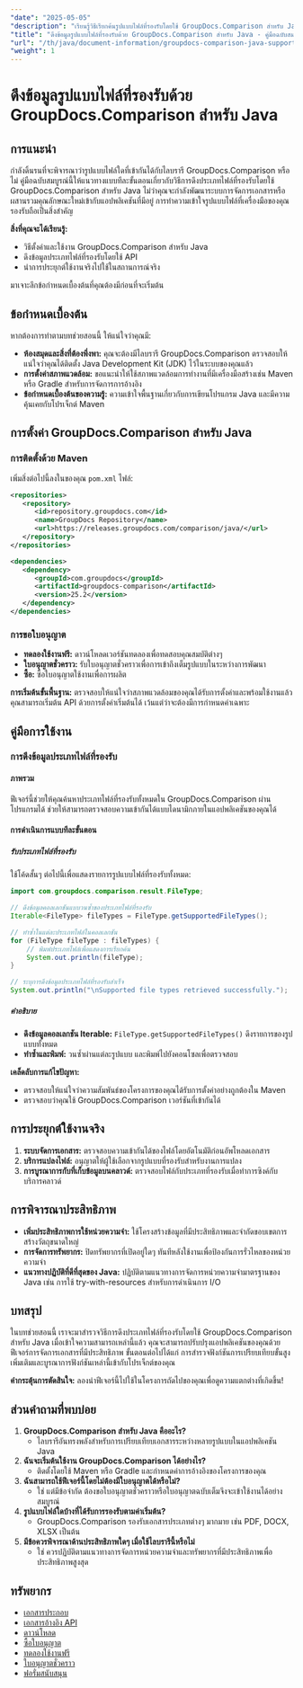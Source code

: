 ```yaml
---
"date": "2025-05-05"
"description": "เรียนรู้วิธีเรียกค้นรูปแบบไฟล์ที่รองรับโดยใช้ GroupDocs.Comparison สำหรับ Java ทำตามบทช่วยสอนทีละขั้นตอนนี้เพื่อปรับปรุงระบบการจัดการเอกสารของคุณ"
"title": "ดึงข้อมูลรูปแบบไฟล์ที่รองรับด้วย GroupDocs.Comparison สำหรับ Java - คู่มือฉบับสมบูรณ์"
"url": "/th/java/document-information/groupdocs-comparison-java-supported-formats/"
"weight": 1
---
```


# ดึงข้อมูลรูปแบบไฟล์ที่รองรับด้วย GroupDocs.Comparison สำหรับ Java

## การแนะนำ

กำลังดิ้นรนที่จะพิจารณาว่ารูปแบบไฟล์ใดที่เข้ากันได้กับไลบรารี GroupDocs.Comparison หรือไม่ คู่มือฉบับสมบูรณ์นี้ให้แนวทางแบบทีละขั้นตอนเกี่ยวกับวิธีการดึงประเภทไฟล์ที่รองรับโดยใช้ GroupDocs.Comparison สำหรับ Java ไม่ว่าคุณจะกำลังพัฒนาระบบการจัดการเอกสารหรือผสานรวมคุณลักษณะใหม่เข้ากับแอปพลิเคชันที่มีอยู่ การทำความเข้าใจรูปแบบไฟล์ที่เครื่องมือของคุณรองรับถือเป็นสิ่งสำคัญ

**สิ่งที่คุณจะได้เรียนรู้:**
- วิธีตั้งค่าและใช้งาน GroupDocs.Comparison สำหรับ Java
- ดึงข้อมูลประเภทไฟล์ที่รองรับโดยใช้ API
- นำการประยุกต์ใช้งานจริงไปใช้ในสถานการณ์จริง

มาเจาะลึกข้อกำหนดเบื้องต้นที่คุณต้องมีก่อนที่จะเริ่มต้น

## ข้อกำหนดเบื้องต้น

หากต้องการทำตามบทช่วยสอนนี้ ให้แน่ใจว่าคุณมี:

- **ห้องสมุดและสิ่งที่ต้องพึ่งพา:** คุณจะต้องมีไลบรารี GroupDocs.Comparison ตรวจสอบให้แน่ใจว่าคุณได้ติดตั้ง Java Development Kit (JDK) ไว้ในระบบของคุณแล้ว
- **การตั้งค่าสภาพแวดล้อม:** ขอแนะนำให้ใช้สภาพแวดล้อมการทำงานที่มีเครื่องมือสร้างเช่น Maven หรือ Gradle สำหรับการจัดการการอ้างอิง
- **ข้อกำหนดเบื้องต้นของความรู้:** ความเข้าใจพื้นฐานเกี่ยวกับการเขียนโปรแกรม Java และมีความคุ้นเคยกับโปรเจ็กต์ Maven

## การตั้งค่า GroupDocs.Comparison สำหรับ Java

### การติดตั้งด้วย Maven

เพิ่มสิ่งต่อไปนี้ลงในของคุณ `pom.xml` ไฟล์:

```xml
<repositories>
   <repository>
      <id>repository.groupdocs.com</id>
      <name>GroupDocs Repository</name>
      <url>https://releases.groupdocs.com/comparison/java/</url>
   </repository>
</repositories>

<dependencies>
   <dependency>
      <groupId>com.groupdocs</groupId>
      <artifactId>groupdocs-comparison</artifactId>
      <version>25.2</version>
   </dependency>
</dependencies>
```

### การขอใบอนุญาต

- **ทดลองใช้งานฟรี:** ดาวน์โหลดเวอร์ชันทดลองเพื่อทดสอบคุณสมบัติต่างๆ
- **ใบอนุญาตชั่วคราว:** รับใบอนุญาตชั่วคราวเพื่อการเข้าถึงเต็มรูปแบบในระหว่างการพัฒนา
- **ซื้อ:** ซื้อใบอนุญาตใช้งานเพื่อการผลิต

**การเริ่มต้นขั้นพื้นฐาน:**
ตรวจสอบให้แน่ใจว่าสภาพแวดล้อมของคุณได้รับการตั้งค่าและพร้อมใช้งานแล้ว คุณสามารถเริ่มต้น API ด้วยการตั้งค่าเริ่มต้นได้ เว้นแต่ว่าจะต้องมีการกำหนดค่าเฉพาะ

## คู่มือการใช้งาน

### การดึงข้อมูลประเภทไฟล์ที่รองรับ

#### ภาพรวม
ฟีเจอร์นี้ช่วยให้คุณค้นหาประเภทไฟล์ที่รองรับทั้งหมดใน GroupDocs.Comparison ผ่านโปรแกรมได้ ช่วยให้สามารถตรวจสอบความเข้ากันได้แบบไดนามิกภายในแอปพลิเคชันของคุณได้

#### การดำเนินการแบบทีละขั้นตอน

##### รับประเภทไฟล์ที่รองรับ

ใช้โค้ดสั้นๆ ต่อไปนี้เพื่อแสดงรายการรูปแบบไฟล์ที่รองรับทั้งหมด:

```java
import com.groupdocs.comparison.result.FileType;

// ดึงข้อมูลคอลเลกชันแบบวนซ้ำของประเภทไฟล์ที่รองรับ
Iterable<FileType> fileTypes = FileType.getSupportedFileTypes();

// ทำซ้ำในแต่ละประเภทไฟล์ในคอลเลกชัน
for (FileType fileType : fileTypes) {
    // พิมพ์ประเภทไฟล์เพื่อแสดงการเรียกค้น
    System.out.println(fileType);
}

// ระบุการดึงข้อมูลประเภทไฟล์ที่รองรับสำเร็จ
System.out.println("\nSupported file types retrieved successfully.");
```

##### คำอธิบาย
- **ดึงข้อมูลคอลเลกชัน Iterable:** `FileType.getSupportedFileTypes()` ดึงรายการของรูปแบบทั้งหมด
- **ทำซ้ำและพิมพ์:** วนซ้ำผ่านแต่ละรูปแบบ และพิมพ์ไปยังคอนโซลเพื่อตรวจสอบ

**เคล็ดลับการแก้ไขปัญหา:**
- ตรวจสอบให้แน่ใจว่าความสัมพันธ์ของโครงการของคุณได้รับการตั้งค่าอย่างถูกต้องใน Maven
- ตรวจสอบว่าคุณใช้ GroupDocs.Comparison เวอร์ชันที่เข้ากันได้

## การประยุกต์ใช้งานจริง

1. **ระบบจัดการเอกสาร:** ตรวจสอบความเข้ากันได้ของไฟล์โดยอัตโนมัติก่อนอัพโหลดเอกสาร
2. **บริการแปลงไฟล์:** อนุญาตให้ผู้ใช้เลือกจากรูปแบบที่รองรับสำหรับงานการแปลง
3. **การบูรณาการกับที่เก็บข้อมูลบนคลาวด์:** ตรวจสอบไฟล์กับประเภทที่รองรับเมื่อทำการซิงค์กับบริการคลาวด์

## การพิจารณาประสิทธิภาพ

- **เพิ่มประสิทธิภาพการใช้หน่วยความจำ:** ใช้โครงสร้างข้อมูลที่มีประสิทธิภาพและจำกัดขอบเขตการสร้างวัตถุขนาดใหญ่
- **การจัดการทรัพยากร:** ปิดทรัพยากรที่เปิดอยู่ใดๆ ทันทีหลังใช้งานเพื่อป้องกันการรั่วไหลของหน่วยความจำ
- **แนวทางปฏิบัติที่ดีที่สุดของ Java:** ปฏิบัติตามแนวทางการจัดการหน่วยความจำมาตรฐานของ Java เช่น การใช้ try-with-resources สำหรับการดำเนินการ I/O

## บทสรุป

ในบทช่วยสอนนี้ เราจะมาสำรวจวิธีการดึงประเภทไฟล์ที่รองรับโดยใช้ GroupDocs.Comparison สำหรับ Java เมื่อเข้าใจความสามารถเหล่านี้แล้ว คุณจะสามารถปรับปรุงแอปพลิเคชันของคุณด้วยฟีเจอร์การจัดการเอกสารที่มีประสิทธิภาพ ขั้นตอนต่อไปได้แก่ การสำรวจฟังก์ชันการเปรียบเทียบขั้นสูงเพิ่มเติมและบูรณาการฟังก์ชันเหล่านี้เข้ากับโปรเจ็กต์ของคุณ

**คำกระตุ้นการตัดสินใจ:** ลองนำฟีเจอร์นี้ไปใช้ในโครงการถัดไปของคุณเพื่อดูความแตกต่างที่เกิดขึ้น!

## ส่วนคำถามที่พบบ่อย

1. **GroupDocs.Comparison สำหรับ Java คืออะไร?**
   - ไลบรารีอันทรงพลังสำหรับการเปรียบเทียบเอกสารระหว่างหลายรูปแบบในแอปพลิเคชัน Java
2. **ฉันจะเริ่มต้นใช้งาน GroupDocs.Comparison ได้อย่างไร?**
   - ติดตั้งโดยใช้ Maven หรือ Gradle และกำหนดค่าการอ้างอิงของโครงการของคุณ
3. **ฉันสามารถใช้ฟีเจอร์นี้โดยไม่ต้องมีใบอนุญาตได้หรือไม่?**
   - ใช่ แต่มีข้อจำกัด ต้องขอใบอนุญาตชั่วคราวหรือใบอนุญาตฉบับเต็มจึงจะเข้าใช้งานได้อย่างสมบูรณ์
4. **รูปแบบไฟล์ใดบ้างที่ได้รับการรองรับตามค่าเริ่มต้น?**
   - GroupDocs.Comparison รองรับเอกสารประเภทต่างๆ มากมาย เช่น PDF, DOCX, XLSX เป็นต้น
5. **มีข้อควรพิจารณาด้านประสิทธิภาพใดๆ เมื่อใช้ไลบรารีนี้หรือไม่**
   - ใช่ ควรปฏิบัติตามแนวทางการจัดการหน่วยความจำและทรัพยากรที่มีประสิทธิภาพเพื่อประสิทธิภาพสูงสุด

## ทรัพยากร

- [เอกสารประกอบ](https://docs.groupdocs.com/comparison/java/)
- [เอกสารอ้างอิง API](https://reference.groupdocs.com/comparison/java/)
- [ดาวน์โหลด](https://releases.groupdocs.com/comparison/java/)
- [ซื้อใบอนุญาต](https://purchase.groupdocs.com/buy)
- [ทดลองใช้งานฟรี](https://releases.groupdocs.com/comparison/java/)
- [ใบอนุญาตชั่วคราว](https://purchase.groupdocs.com/temporary-license/)
- [ฟอรั่มสนับสนุน](https://forum.groupdocs.com/c/comparison)